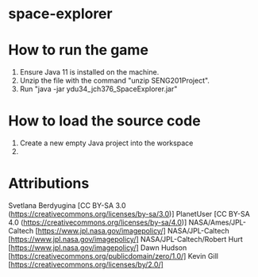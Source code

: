 # space-explorer

# How to run the game
1. Ensure Java 11 is installed on the machine.
2. Unzip the file with the command "unzip SENG201Project".
3. Run "java -jar ydu34_jch376_SpaceExplorer.jar"

# How to load the source code
1. Create a new empty Java project into the workspace
2. 

# Attributions
Svetlana Berdyugina [CC BY-SA 3.0 (https://creativecommons.org/licenses/by-sa/3.0)]
PlanetUser [CC BY-SA 4.0 (https://creativecommons.org/licenses/by-sa/4.0)]
NASA/Ames/JPL-Caltech [https://www.jpl.nasa.gov/imagepolicy/]
NASA/JPL-Caltech [https://www.jpl.nasa.gov/imagepolicy/]
NASA/JPL-Caltech/Robert Hurt [https://www.jpl.nasa.gov/imagepolicy/]
Dawn Hudson [https://creativecommons.org/publicdomain/zero/1.0/]
Kevin Gill [https://creativecommons.org/licenses/by/2.0/]
